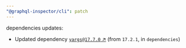 ```yaml
---
"@graphql-inspector/cli": patch
---
```

dependencies updates:
  - Updated dependency [`yargs@17.7.0` ↗︎](https://www.npmjs.com/package/yargs/v/17.7.0) (from `17.2.1`, in `dependencies`)

